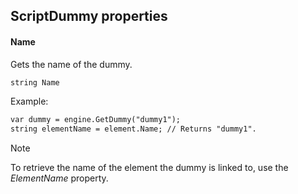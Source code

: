 ## ScriptDummy properties

#### Name

Gets the name of the dummy.

```txt
string Name
```

Example:

```txt
var dummy = engine.GetDummy("dummy1");
string elementName = element.Name; // Returns "dummy1".
```

> [!NOTE]
> To retrieve the name of the element the dummy is linked to, use the *ElementName* property.
